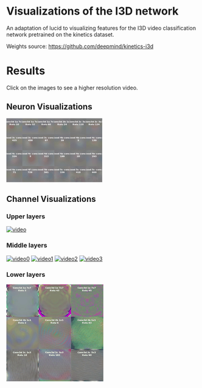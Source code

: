# Visualizations of the I3D network

An adaptation of lucid to visualizing features for the I3D
video classification network pretrained on the kinetics dataset.

Weights source: 
https://github.com/deepmind/kinetics-i3d

# Results

Click on the images to see a higher resolution video.

## Neuron Visualizations

[![video](https://raw.githubusercontent.com/Arseny-N/c3d-vis/master/images/neuron.gif)](https://youtu.be/UD0vPGpnWbk)

## Channel Visualizations

### Upper layers

[![video](https://raw.githubusercontent.com/Arseny-N/c3d-vis/master/images/upper_layers.gif)](https://youtu.be/hSyV6KqzVk4)

### Middle layers

[![video0](https://raw.githubusercontent.com/Arseny-N/c3d-vis/master/images/middle_layers_0.gif)](https://youtu.be/gqOiKc8V0Io)
[![video1](https://raw.githubusercontent.com/Arseny-N/c3d-vis/master/images/middle_layers_1.gif)](https://youtu.be/TKAXHMWmJDU)
[![video2](https://raw.githubusercontent.com/Arseny-N/c3d-vis/master/images/middle_layers_2.gif)](https://youtu.be/ecemlLphnsc)
[![video3](https://raw.githubusercontent.com/Arseny-N/c3d-vis/master/images/middle_layers_3.gif)](https://youtu.be/gh4YevZwdxo)

### Lower layers

[![video](https://raw.githubusercontent.com/Arseny-N/c3d-vis/master/images/lower_layers.gif)](https://youtu.be/W4zUmejOVlA)

